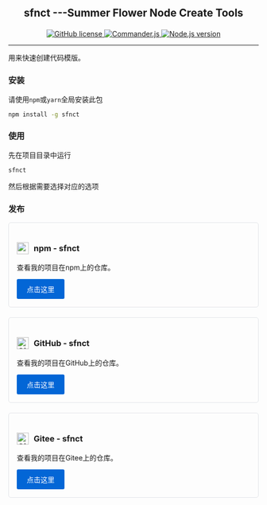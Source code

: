 <div style="text-align: center;">
    <h2>
        <p><b>sfnct</b> ---Summer Flower Node Create Tools</p>
    </h2>
    <p>
        <a href="https://github.com/Dr-SummerFlower/sfnct/blob/main/LICENSE">
            <img src="https://img.shields.io/github/license/Dr-SummerFlower/sfnct" alt="GitHub license">
        </a>
        <a href="https://github.com/tj/commander.js">
            <img src="https://img.shields.io/badge/commander.js-11.0.0-blue.svg" alt="Commander.js">
        </a>
        <a href="https://nodejs.org/zh-cn/">
            <img src="https://img.shields.io/badge/node-18.18.0-brightgreen.svg" alt="Node.js version">
        </a>
    </p>
</div>

------------------------------

<p>用来快速创建代码模版。</p>

### 安装

请使用`npm`或`yarn`全局安装此包

```bash
npm install -g sfnct
```

### 使用

先在项目目录中运行

```bash
sfnct
```

然后根据需要选择对应的选项

### 发布

<div style="display: flex; justify-content: space-between; align-items: center; border: 1px solid #e1e4e8; padding: 16px; border-radius: 5px; margin-bottom: 20px;">
  <div style="display: flex; align-items: center;">
    <div style="flex: 1;">
      <h3 style="display: flex; align-items: center;">
        <img src="https://static-production.npmjs.com/b0f1a8318363185cc2ea6a40ac23eeb2.png" alt="npm Logo" style="width: 24px; height: 24px; margin-right: 10px;">
        npm - sfnct
      </h3>
      <p>查看我的项目在npm上的仓库。</p>
      <a href="https://www.npmjs.com/package/sfnct" style="display: inline-block; padding: 10px 20px; background-color: #0366d6; color: #fff; text-decoration: none; border-radius: 3px;">点击这里</a>
    </div>
  </div>
</div>

<div style="display: flex; justify-content: space-between; align-items: center; border: 1px solid #e1e4e8; padding: 16px; border-radius: 5px; margin-bottom: 20px;">
  <div style="display: flex; align-items: center;">
    <div style="flex: 1;">
      <h3 style="display: flex; align-items: center;">
        <img src="https://github.githubassets.com/favicons/favicon-dark.png" alt="GitHub Logo" style="width: 24px; height: 24px; margin-right: 10px;">
        GitHub - sfnct
      </h3>
      <p>查看我的项目在GitHub上的仓库。</p>
      <a href="https://github.com/Dr-SummerFlower/sfnct" style="display: inline-block; padding: 10px 20px; background-color: #0366d6; color: #fff; text-decoration: none; border-radius: 3px;">点击这里</a>
    </div>
  </div>
</div>

<div style="display: flex; justify-content: space-between; align-items: center; border: 1px solid #e1e4e8; padding: 16px; border-radius: 5px; margin-bottom: 20px;">
  <div style="display: flex; align-items: center;">
    <div style="flex: 1;">
      <h3 style="display: flex; align-items: center;">
        <img src="https://gitee.com/assets/favicon.ico" alt="Gitee Logo" style="width: 24px; height: 24px; margin-right: 10px;">
        Gitee - sfnct
      </h3>
      <p>查看我的项目在Gitee上的仓库。</p>
      <a href="https://gitee.com/Dr_Summerflower/sfnct" style="display: inline-block; padding: 10px 20px; background-color: #0366d6; color: #fff; text-decoration: none; border-radius: 3px;">点击这里</a>
    </div>
  </div>
</div>
